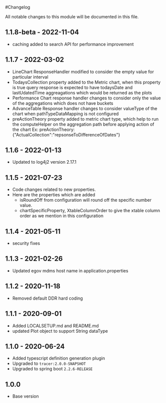 #Changelog

All notable changes to this module will be documented in this file.

## 1.1.8-beta - 2022-11-04

- caching added to search API for performance improvement

## 1.1.7 - 2022-03-02
- LineChart ResponseHandler modified to consider the empty value for particular interval 
- TodaysCollection property added to the Metric chart, when this property is true query response is expected to have todaysDate and lastUdatedTime aggreagations which would be returned as the plots
- Performance Chart response handler changes to consider only the value of the aggregations which does not have buckets
- AdvanceTable Response handler changes to consider valueType of the chart when pathTypeDataMapping is not configured
- preActionTheory property added to metric chart type, which help to run the computeHelper on the aggregation path before applying action of the chart
	Ex: preActionTheory:{"ActualCollection":"repsonseToDifferenceOfDates"}




## 1.1.6 - 2022-01-13
- Updated to log4j2 version 2.17.1


## 1.1.5 - 2021-07-23
- Code changes related to new properties.
- Here are the properties which are added 
  - isRoundOff from configuration will round off the specific number value.
  - chartSpecificProperty, XtableColumnOrder to give the xtable column order as we mention in this configuration

## 1.1.4 - 2021-05-11
- security fixes

## 1.1.3 - 2021-02-26
- Updated egov mdms host name in application.properties

## 1.1.2 - 2020-11-18
- Removed default DDR hard coding 


## 1.1.1 - 2020-09-01

- Added LOCALSETUP.md and README.md
- updated Plot object to support String dataType

## 1.1.0 - 2020-06-24

- Added typescript definition generation plugin
- Upgraded to `tracer:2.0.0-SNAPSHOT`
- Upgraded to spring boot `2.2.6-RELEASE`

## 1.0.0

- Base version
